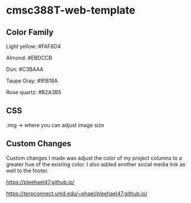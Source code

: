 # cmsc388T-web-template

## Color Family
Light yellow: #FAF8D4

Almond: #EBDCCB

Dun: #C3BAAA

Taupe Gray: #91818A

Rose quartz: #B2A3B5

## CSS
.img -> where you can adjust image size

## Custom Changes
Custom changes I made was adjust the color of my project columns to a greater hue of the existing color. I also added another social media link as well to the footer.

https://pleehael47.github.io/

https://terpconnect.umd.edu/~phael/pleehael47.github.io/
